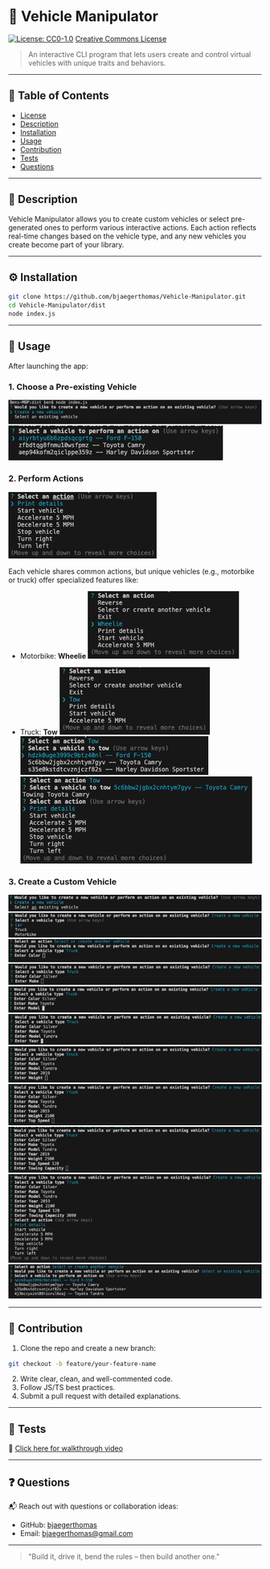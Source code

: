 # 🚗 Vehicle Manipulator


[![License: CC0-1.0](https://licensebuttons.net/l/zero/1.0/80x15.png)](http://creativecommons.org/publicdomain/zero/1.0/)
[Creative Commons License](http://creativecommons.org/publicdomain/zero/1.0/)


> An interactive CLI program that lets users create and control virtual vehicles with unique traits and behaviors.


---


## 📘 Table of Contents


- [License](#license)
- [Description](#description)
- [Installation](#installation)
- [Usage](#usage)
- [Contribution](#contribution)
- [Tests](#tests)
- [Questions](#questions)


---


## 🧾 Description


Vehicle Manipulator allows you to create custom vehicles or select pre-generated ones to perform various interactive actions. Each action reflects real-time changes based on the vehicle type, and any new vehicles you create become part of your library.


---


## ⚙️ Installation


```bash
git clone https://github.com/bjaegerthomas/Vehicle-Manipulator.git
cd Vehicle-Manipulator/dist
node index.js
```


---


## 🚀 Usage


After launching the app:


### 1. Choose a Pre-existing Vehicle
![Starting prompt](./assets/start.png)
![Vehicle Selection](./assets/select.png)


### 2. Perform Actions
![Actions available](./assets/actions.png)


Each vehicle shares common actions, but unique vehicles (e.g., motorbike or truck) offer specialized features like:


- Motorbike: **Wheelie**
 ![Wheelie](./assets/wheelie.png)


- Truck: **Tow**
 ![Tow](./assets/tow.png)
 ![Towing options](./assets/tow-options.png)
 ![Towing vehicle](./assets/towing-vehicle.png)


### 3. Create a Custom Vehicle
![Create vehicle](./assets/create.png)
![Vehicle choices](./assets/vehicle-type.png)
![Vehicle color](./assets/color.png)
![Vehicle make](./assets/make.png)
![Vehicle model](./assets/model.png)
![Vehicle year](./assets/year.png)
![Vehicle weight](./assets/weight.png)
![Vehicle top speed](./assets/speed.png)
![Vehicle towing capacity](./assets/capacity.png)
![Vehicle creation complete](./assets/complete.png)
![New vehicle available](./assets/new-vehicle.png)


---


## 🤝 Contribution


1. Clone the repo and create a new branch:
```bash
git checkout -b feature/your-feature-name
```
2. Write clear, clean, and well-commented code.
3. Follow JS/TS best practices.
4. Submit a pull request with detailed explanations.


---


## 🧪 Tests


🎥 [Click here for walkthrough video](https://drive.google.com/file/d/1z1YEezYXWxMN-DV0gYL0_Dhb1OVh3NIQ/view)


---


## ❓ Questions


📬 Reach out with questions or collaboration ideas:


- GitHub: [bjaegerthomas](https://github.com/bjaegerthomas)
- Email: bjaegerthomas@gmail.com


---


> "Build it, drive it, bend the rules – then build another one."


